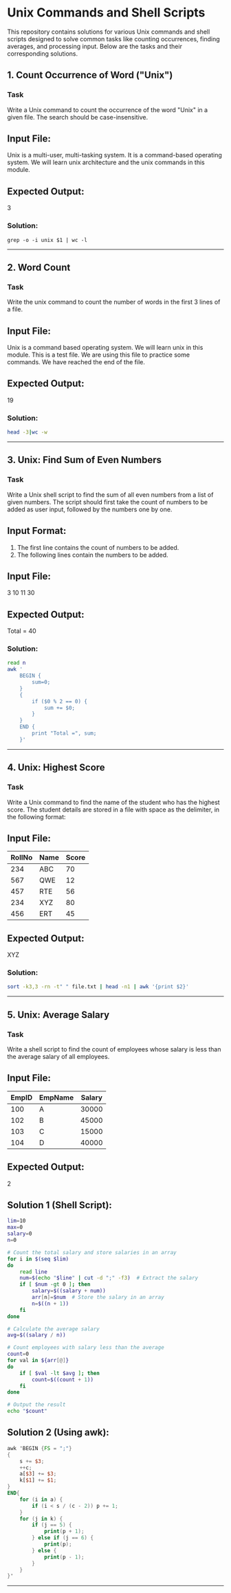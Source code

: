 # Unix Commands and Shell Scripts

This repository contains solutions for various Unix commands and shell scripts designed to solve common tasks like counting occurrences, finding averages, and processing input. Below are the tasks and their corresponding solutions.


## 1. **Count Occurrence of Word ("Unix")**

### Task

Write a Unix command to count the occurrence of the word "Unix" in a given file. The search should be case-insensitive.

## Input File:

Unix is a multi-user, multi-tasking system. It is a command-based operating system. We will learn unix architecture and the unix commands in this module.

## Expected Output:
3

### Solution:

```shell
grep -o -i unix $1 | wc -l
```
---

## 2. **Word Count**

### Task
Write the unix command to count the number of words in the first 3 lines of a file.

## Input File:
Unix is a command based operating system.
We will learn unix in this module.
This is a test file.
We are using this file to practice some commands.
We have reached the end of the file.

## Expected Output:
19

### Solution:

```bash
head -3|wc -w
```
---

## 3. **Unix: Find Sum of Even Numbers**

### Task
Write a Unix shell script to find the sum of all even numbers from a list of given numbers. The script should first take the count of numbers to be added as user input, followed by the numbers one by one.

## Input Format:
1. The first line contains the count of numbers to be added.
2. The following lines contain the numbers to be added.

## Input File:
3 10 11 30

## Expected Output:
Total = 40

### Solution:

```bash
read n
awk '
    BEGIN {
        sum=0;
    }
    { 
        if ($0 % 2 == 0) {
            sum += $0;
        }
    }
    END {
        print "Total =", sum;
    }'
```
---

## 4. **Unix: Highest Score**

### Task
Write a Unix command to find the name of the student who has the highest score. The student details are stored in a file with space as the delimiter, in the following format:

## Input File:
| RollNo | Name | Score |
|--------|------|-------|
| 234    | ABC  | 70    |
| 567    | QWE  | 12    |
| 457    | RTE  | 56    |
| 234    | XYZ  | 80    |
| 456    | ERT  | 45    |

## Expected Output:
XYZ

### Solution:

```bash
sort -k3,3 -rn -t" " file.txt | head -n1 | awk '{print $2}'
```
---

## 5. Unix: Average Salary

### Task
Write a shell script to find the count of employees whose salary is less than the average salary of all employees. 

## Input File:
| EmpID | EmpName | Salary |
|-------|---------|--------|
| 100   | A       | 30000  |
| 102   | B       | 45000  |
| 103   | C       | 15000  |
| 104   | D       | 40000  |

## Expected Output:
2

## Solution 1 (Shell Script):

```bash
lim=10
max=0
salary=0
n=0

# Count the total salary and store salaries in an array
for i in $(seq $lim)
do
    read line
    num=$(echo "$line" | cut -d ";" -f3)  # Extract the salary
    if [ $num -gt 0 ]; then 
        salary=$((salary + num))
        arr[n]=$num  # Store the salary in an array
        n=$((n + 1))
    fi
done

# Calculate the average salary
avg=$((salary / n))

# Count employees with salary less than the average
count=0
for val in ${arr[@]}
do
    if [ $val -lt $avg ]; then
        count=$((count + 1))
    fi
done

# Output the result
echo "$count"
```

## Solution 2 (Using awk):

```awk
awk 'BEGIN {FS = ";"} 
{
    s += $3; 
    ++c;
    a[$3] += $3;
    k[$1] += $1;
}  
END{
    for (i in a) {
        if (i < s / (c - 2)) p += 1;
    }
    for (j in k) {
        if (j == 5) {
            print(p + 1);
        } else if (j == 6) {
            print(p);
        } else {
            print(p - 1);
        }
    }
}'
```
---

